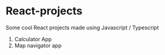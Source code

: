 # React-projects
Some cool React projects made using Javascript / Typescript

1. Calculator App
2. Map navigator app
